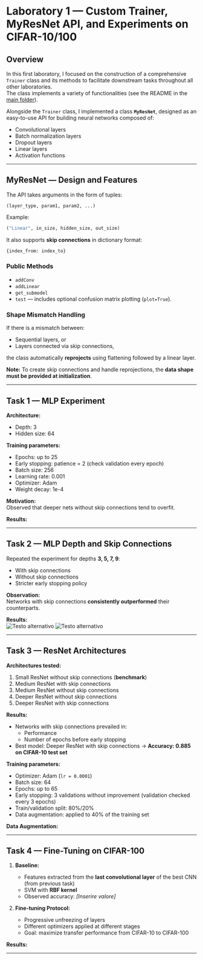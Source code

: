 # Laboratory 1 — Custom Trainer, MyResNet API, and Experiments on CIFAR-10/100

## Overview

In this first laboratory, I focused on the construction of a comprehensive `Trainer` class and its methods to facilitate downstream tasks throughout all other laboratories.  
The class implements a variety of functionalities (see the README in the [main folder](../README.md)).

Alongside the `Trainer` class, I implemented a class **`MyResNet`**, designed as an easy-to-use API for building neural networks composed of:

- Convolutional layers  
- Batch normalization layers  
- Dropout layers  
- Linear layers  
- Activation functions  

---

## MyResNet — Design and Features

The API takes arguments in the form of tuples:

```
(layer_type, param1, param2, ...)
```
Example:  
```python
("Linear", in_size, hidden_size, out_size)
```

It also supports **skip connections** in dictionary format:
```python
{index_from: index_to}
```

### Public Methods
- `addConv`
- `addLinear`
- `get_submodel`
- `test` — includes optional confusion matrix plotting (`plot=True`).

### Shape Mismatch Handling
If there is a mismatch between:
- Sequential layers, or
- Layers connected via skip connections,  

the class automatically **reprojects** using flattening followed by a linear layer.

**Note:** To create skip connections and handle reprojections, the **data shape must be provided at initialization**.

---

## Task 1 — MLP Experiment

**Architecture:**  
- Depth: 3  
- Hidden size: 64  

**Training parameters:**  
- Epochs: up to 25  
- Early stopping: patience = 2 (check validation every epoch)  
- Batch size: 256  
- Learning rate: 0.001  
- Optimizer: Adam  
- Weight decay: 1e-4  

**Motivation:**  
Observed that deeper nets without skip connections tend to overfit.

**Results:**  
<!-- Inserire qui tabella o grafico con performance su train/validation/test -->

---

## Task 2 — MLP Depth and Skip Connections

Repeated the experiment for depths **3, 5, 7, 9**:

- With skip connections  
- Without skip connections  
- Stricter early stopping policy  

**Observation:**  
Networks with skip connections **consistently outperformed** their counterparts.

**Results:**  
![Testo alternativo](/DLA_exam_Tommaso_Ducci/images/LAB1/various_depth_trainMLP.png "Losses and accs MLP various depths")
![Testo alternativo](/DLA_exam_Tommaso_Ducci/images/LAB1/various_depth_valMLP.png "Losses and accs MLP various depths")

---

## Task 3 — ResNet Architectures

**Architectures tested:**
1. Small ResNet without skip connections (**benchmark**)
2. Medium ResNet with skip connections
3. Medium ResNet without skip connections
4. Deeper ResNet without skip connections
5. Deeper ResNet with skip connections

**Results:**
- Networks with skip connections prevailed in:
  - Performance
  - Number of epochs before early stopping  
- Best model: Deeper ResNet with skip connections → **Accuracy: 0.885 on CIFAR-10 test set**

**Training parameters:**
- Optimizer: Adam (`lr = 0.0001`)
- Batch size: 64
- Epochs: up to 65
- Early stopping: 3 validations without improvement (validation checked every 3 epochs)
- Train/validation split: 80%/20%
- Data augmentation: applied to 40% of the training set

**Data Augmentation:**
<!-- Inserire qui tabella con le trasformazioni di data augmentation -->

---

## Task 4 — Fine-Tuning on CIFAR-100

1. **Baseline:**  
   - Features extracted from the **last convolutional layer** of the best CNN (from previous task)
   - SVM with **RBF kernel**  
   - Observed accuracy: *[Inserire valore]*  
   <!-- Inserire qui eventuale immagine/grafico della baseline -->

2. **Fine-tuning Protocol:**  
   - Progressive unfreezing of layers  
   - Different optimizers applied at different stages  
   - Goal: maximize transfer performance from CIFAR-10 to CIFAR-100

**Results:**  
<!-- Inserire qui grafici e tabelle prima/dopo fine-tuning -->

---


